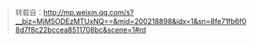 > 转载自：<http://mp.weixin.qq.com/s?__biz=MjM5ODEzMTUxNQ==&mid=200218898&idx=1&sn=8fe71fb6f08d7f8c22bccea8511708bc&scene=1#rd>


